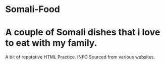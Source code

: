 # Somali-Food
# A couple of Somali dishes that i love to eat with my family.
 A bit of repetetive HTML Practice. INFO Sourced from various websites.
